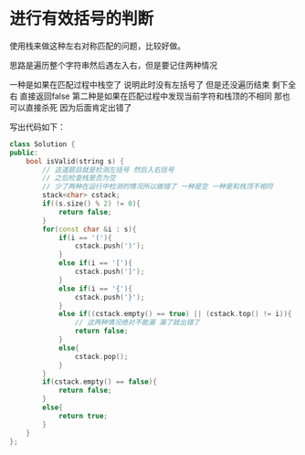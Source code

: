 # 进行有效括号的判断

使用栈来做这种左右对称匹配的问题，比较好做。

思路是遍历整个字符串然后遇左入右，但是要记住两种情况

一种是如果在匹配过程中栈空了 说明此时没有左括号了 但是还没遍历结束 剩下全右 直接返回false
第二种是如果在匹配过程中发现当前字符和栈顶的不相同 那也可以直接杀死 因为后面肯定出错了

写出代码如下：

```cpp
class Solution {
public:
    bool isValid(string s) {
        // 这道题目就是检测左括号 然后入右括号
        // 之后检查栈是否为空
        // 少了两种在运行中检测的情况所以做错了 一种是空 一种是和栈顶不相符
        stack<char> cstack;
        if((s.size() % 2) != 0){
            return false;
        }
        for(const char &i : s){
            if(i == '('){
                cstack.push(')');
            }
            else if(i == '['){
                cstack.push(']');
            }
            else if(i == '{'){
                cstack.push('}');
            }
            else if((cstack.empty() == true) || (cstack.top() != i)){
                // 这两种情况绝对不能漏 漏了就出错了
                return false;
            }
            else{
                cstack.pop();
            }
        }
        if(cstack.empty() == false){
            return false;
        }
        else{
            return true;
        }
    }
};
```

